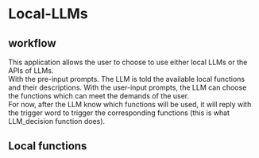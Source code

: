 # Local-LLMs
## workflow
This application allows the user to choose to use either local LLMs or the APIs of LLMs. 
<br>
With the pre-input prompts. The LLM is told the available local functions and their descriptions. With the user-input prompts, the LLM can choose the functions which can meet the demands of the user.
<br>
For now, after the LLM know which functions will be used, it will reply with the trigger word to trigger the corresponding functions (this is what LLM_decision function does).

## Local functions
